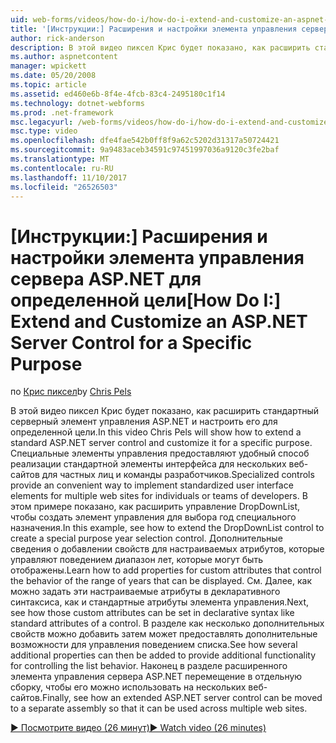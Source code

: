 ```yaml
---
uid: web-forms/videos/how-do-i/how-do-i-extend-and-customize-an-aspnet-server-control-for-a-specific-purpose
title: '[Инструкции:] Расширения и настройки элемента управления сервера ASP.NET для определенной цели | Документы Microsoft'
author: rick-anderson
description: В этой видео пиксел Крис будет показано, как расширить стандартный серверный элемент управления ASP.NET и настроить его для определенной цели. Специальные элементы управления предоставляют c...
ms.author: aspnetcontent
manager: wpickett
ms.date: 05/20/2008
ms.topic: article
ms.assetid: ed460e6b-8f4e-4fcb-83c4-2495180c1f14
ms.technology: dotnet-webforms
ms.prod: .net-framework
msc.legacyurl: /web-forms/videos/how-do-i/how-do-i-extend-and-customize-an-aspnet-server-control-for-a-specific-purpose
msc.type: video
ms.openlocfilehash: dfe4fae542b0ff8f9a62c5202d31317a50724421
ms.sourcegitcommit: 9a9483aceb34591c97451997036a9120c3fe2baf
ms.translationtype: MT
ms.contentlocale: ru-RU
ms.lasthandoff: 11/10/2017
ms.locfileid: "26526503"
---
```

<a name="how-do-i-extend-and-customize-an-aspnet-server-control-for-a-specific-purpose"></a><span data-ttu-id="7066f-104">[Инструкции:] Расширения и настройки элемента управления сервера ASP.NET для определенной цели</span><span class="sxs-lookup"><span data-stu-id="7066f-104">[How Do I:] Extend and Customize an ASP.NET Server Control for a Specific Purpose</span></span>
====================
<span data-ttu-id="7066f-105">по [Крис пиксел](https://twitter.com/chrispels)</span><span class="sxs-lookup"><span data-stu-id="7066f-105">by [Chris Pels](https://twitter.com/chrispels)</span></span>

<span data-ttu-id="7066f-106">В этой видео пиксел Крис будет показано, как расширить стандартный серверный элемент управления ASP.NET и настроить его для определенной цели.</span><span class="sxs-lookup"><span data-stu-id="7066f-106">In this video Chris Pels will show how to extend a standard ASP.NET server control and customize it for a specific purpose.</span></span> <span data-ttu-id="7066f-107">Специальные элементы управления предоставляют удобный способ реализации стандартной элементы интерфейса для нескольких веб-сайтов для частных лиц и команды разработчиков.</span><span class="sxs-lookup"><span data-stu-id="7066f-107">Specialized controls provide an convenient way to implement standardized user interface elements for multiple web sites for individuals or teams of developers.</span></span> <span data-ttu-id="7066f-108">В этом примере показано, как расширить управление DropDownList, чтобы создать элемент управления для выбора год специального назначения.</span><span class="sxs-lookup"><span data-stu-id="7066f-108">In this example, see how to extend the DropDownList control to create a special purpose year selection control.</span></span> <span data-ttu-id="7066f-109">Дополнительные сведения о добавлении свойств для настраиваемых атрибутов, которые управляют поведением диапазон лет, которые могут быть отображены.</span><span class="sxs-lookup"><span data-stu-id="7066f-109">Learn how to add properties for custom attributes that control the behavior of the range of years that can be displayed.</span></span> <span data-ttu-id="7066f-110">См. Далее, как можно задать эти настраиваемые атрибуты в декларативного синтаксиса, как и стандартные атрибуты элемента управления.</span><span class="sxs-lookup"><span data-stu-id="7066f-110">Next, see how those custom attributes can be set in declarative syntax like standard attributes of a control.</span></span> <span data-ttu-id="7066f-111">В разделе как несколько дополнительных свойств можно добавить затем может предоставлять дополнительные возможности для управления поведением списка.</span><span class="sxs-lookup"><span data-stu-id="7066f-111">See how several additional properties can then be added to provide additional functionality for controlling the list behavior.</span></span> <span data-ttu-id="7066f-112">Наконец в разделе расширенного элемента управления сервера ASP.NET перемещение в отдельную сборку, чтобы его можно использовать на нескольких веб-сайтов.</span><span class="sxs-lookup"><span data-stu-id="7066f-112">Finally, see how an extended ASP.NET server control can be moved to a separate assembly so that it can be used across multiple web sites.</span></span>

[<span data-ttu-id="7066f-113">&#9654; Посмотрите видео (26 минут)</span><span class="sxs-lookup"><span data-stu-id="7066f-113">&#9654; Watch video (26 minutes)</span></span>](https://channel9.msdn.com/Blogs/ASP-NET-Site-Videos/how-do-i-extend-and-customize-an-aspnet-server-control-for-a-specific-purpose)
